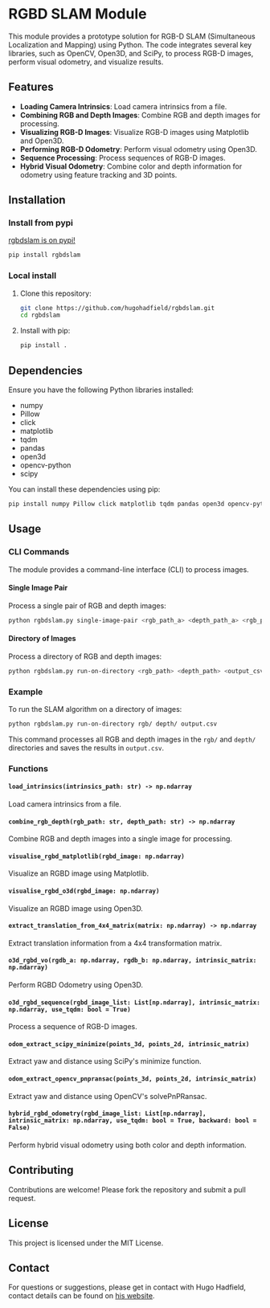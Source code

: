# RGBD SLAM Module

This module provides a prototype solution for RGB-D SLAM (Simultaneous Localization and Mapping) using Python. The code integrates several key libraries, such as OpenCV, Open3D, and SciPy, to process RGB-D images, perform visual odometry, and visualize results.

## Features

- **Loading Camera Intrinsics**: Load camera intrinsics from a file.
- **Combining RGB and Depth Images**: Combine RGB and depth images for processing.
- **Visualizing RGB-D Images**: Visualize RGB-D images using Matplotlib and Open3D.
- **Performing RGB-D Odometry**: Perform visual odometry using Open3D.
- **Sequence Processing**: Process sequences of RGB-D images.
- **Hybrid Visual Odometry**: Combine color and depth information for odometry using feature tracking and 3D points.

## Installation

### Install from pypi 
[rgbdslam is on pypi!](https://pypi.org/project/rgbdslam/)

```sh
pip install rgbdslam
```



### Local install

1. Clone this repository:
    ```sh
    git clone https://github.com/hugohadfield/rgbdslam.git
    cd rgbdslam
    ```

2. Install with pip:
    ```sh
    pip install .
    ```

## Dependencies

Ensure you have the following Python libraries installed:
- numpy
- Pillow
- click
- matplotlib
- tqdm
- pandas
- open3d
- opencv-python
- scipy

You can install these dependencies using pip:
```sh
pip install numpy Pillow click matplotlib tqdm pandas open3d opencv-python scipy
```

## Usage

### CLI Commands

The module provides a command-line interface (CLI) to process images.

#### Single Image Pair

Process a single pair of RGB and depth images:
```sh
python rgbdslam.py single-image-pair <rgb_path_a> <depth_path_a> <rgb_path_b> <depth_path_b>
```

#### Directory of Images

Process a directory of RGB and depth images:
```sh
python rgbdslam.py run-on-directory <rgb_path> <depth_path> <output_csv>
```

### Example

To run the SLAM algorithm on a directory of images:
```sh
python rgbdslam.py run-on-directory rgb/ depth/ output.csv
```

This command processes all RGB and depth images in the `rgb/` and `depth/` directories and saves the results in `output.csv`.

### Functions

#### `load_intrinsics(intrinsics_path: str) -> np.ndarray`

Load camera intrinsics from a file.

#### `combine_rgb_depth(rgb_path: str, depth_path: str) -> np.ndarray`

Combine RGB and depth images into a single image for processing.

#### `visualise_rgbd_matplotlib(rgbd_image: np.ndarray)`

Visualize an RGBD image using Matplotlib.

#### `visualise_rgbd_o3d(rgbd_image: np.ndarray)`

Visualize an RGBD image using Open3D.

#### `extract_translation_from_4x4_matrix(matrix: np.ndarray) -> np.ndarray`

Extract translation information from a 4x4 transformation matrix.

#### `o3d_rgbd_vo(rgdb_a: np.ndarray, rgdb_b: np.ndarray, intrinsic_matrix: np.ndarray)`

Perform RGBD Odometry using Open3D.

#### `o3d_rgbd_sequence(rgbd_image_list: List[np.ndarray], intrinsic_matrix: np.ndarray, use_tqdm: bool = True)`

Process a sequence of RGB-D images.

#### `odom_extract_scipy_minimize(points_3d, points_2d, intrinsic_matrix)`

Extract yaw and distance using SciPy's minimize function.

#### `odom_extract_opencv_pnpransac(points_3d, points_2d, intrinsic_matrix)`

Extract yaw and distance using OpenCV's solvePnPRansac.

#### `hybrid_rgbd_odometry(rgbd_image_list: List[np.ndarray], intrinsic_matrix: np.ndarray, use_tqdm: bool = True, backward: bool = False)`

Perform hybrid visual odometry using both color and depth information.

## Contributing

Contributions are welcome! Please fork the repository and submit a pull request.

## License

This project is licensed under the MIT License.

## Contact

For questions or suggestions, please get in contact with Hugo Hadfield, contact details can be found on [his website](https://hh409.user.srcf.net).
